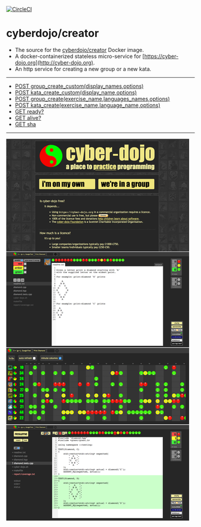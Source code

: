 [![CircleCI](https://circleci.com/gh/cyber-dojo/creator.svg?style=svg)](https://circleci.com/gh/cyber-dojo/creator)

# cyberdojo/creator

- The source for the [cyberdojo/creator](https://hub.docker.com/r/cyberdojo/creator/tags) Docker image.
- A docker-containerized stateless micro-service for [https://cyber-dojo.org](http://cyber-dojo.org).
- An http service for creating a new group or a new kata.

- - - -
* [POST group_create_custom(display_names,options)](docs/api.md#post-group_create_customdisplay_namesoptions)
* [POST kata_create_custom(display_name,options)](docs/api.md#post-kata_create_customdisplay_nameoptions)
* [POST group_create(exercise_name,languages_names,options)](docs/api.md#post-group_createexercise_namelanguages_namesoptions)
* [POST kata_create(exercise_name,language_name,options)](docs/api.md#post-kata_createexercise_namelanguage_nameoptions)
* [GET ready?](docs/api.md#get-ready)
* [GET alive?](docs/api.md#get-alive)  
* [GET sha](docs/api.md#get-sha)

- - - -
![cyber-dojo.org home page](https://github.com/cyber-dojo/cyber-dojo/blob/master/shared/home_page_snapshot.png)
